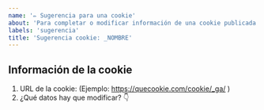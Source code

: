 ```yaml
---
name: '✏️ Sugerencia para una cookie'
about: 'Para completar o modificar información de una cookie publicada en quecookie.com'
labels: 'sugerencia'
title: 'Sugerencia cookie: _NOMBRE'
---
```

<!-- POR FAVOR, facilítanos toda la información posible 
Pon también el nombre de la cookie en el título del ticket (reemplazar por "_NOMBRE")
-->

## Información de la cookie
1. URL de la cookie: (Ejemplo: https://quecookie.com/cookie/_ga/ )
2. ¿Qué datos hay que modificar? 👇
